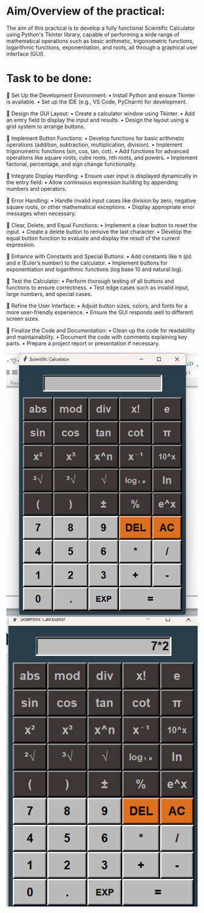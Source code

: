# Aim/Overview of the practical: 
The aim of this practical is to develop a fully functional Scientific Calculator using Python's Tkinter library, capable of performing a wide range of mathematical operations such as basic arithmetic, trigonometric functions, logarithmic functions, exponentiation, and roots, all through a graphical user interface (GUI).

# Task to be done:
	Set Up the Development Environment:
•	Install Python and ensure Tkinter is available.
•	Set up the IDE (e.g., VS Code, PyCharm) for development.

	Design the GUI Layout:
•	Create a calculator window using Tkinter.
•	Add an entry field to display the input and results.
•	Design the layout using a grid system to arrange buttons.

	Implement Button Functions:
•	Develop functions for basic arithmetic operations (addition, subtraction, multiplication, division).
•	Implement trigonometric functions (sin, cos, tan, cot).
•	Add functions for advanced operations like square roots, cube roots, nth roots, and powers.
•	Implement factorial, percentage, and sign change functionality.

	Integrate Display Handling:
•	Ensure user input is displayed dynamically in the entry field.
•	Allow continuous expression building by appending numbers and operators.

	Error Handling:
•	Handle invalid input cases like division by zero, negative square roots, or other mathematical exceptions.
•	Display appropriate error messages when necessary.

	Clear, Delete, and Equal Functions:
•	Implement a clear button to reset the input.
•	Create a delete button to remove the last character.
•	Develop the equal button function to evaluate and display the result of the current expression.

	Enhance with Constants and Special Buttons:
•	Add constants like π (pi) and e (Euler’s number) to the calculator.
•	Implement buttons for exponentiation and logarithmic functions (log base 10 and natural log).

	Test the Calculator:
•	Perform thorough testing of all buttons and functions to ensure correctness.
•	Test edge cases such as invalid input, large numbers, and special cases.

	Refine the User Interface:
•	Adjust button sizes, colors, and fonts for a more user-friendly experience.
•	Ensure the GUI responds well to different screen sizes.

	Finalize the Code and Documentation:
•	Clean up the code for readability and maintainability.
•	Document the code with comments explaining key parts.
•	Prepare a project report or presentation if necessary.

![](output1.png)
![](output2.png)
